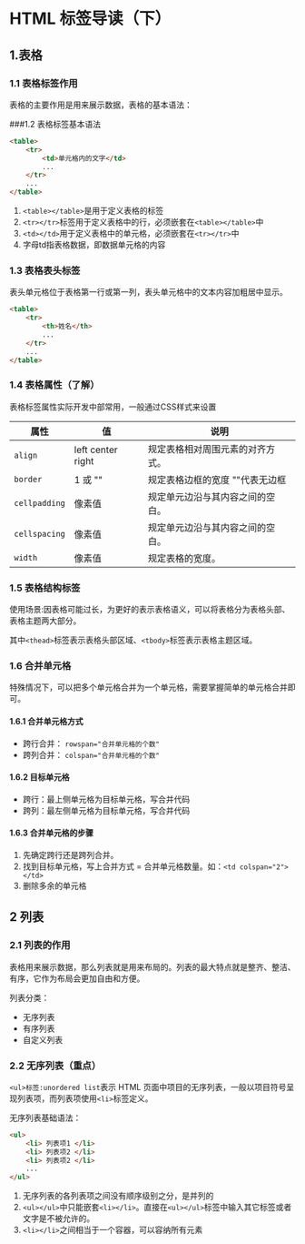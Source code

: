 # HTML 标签导读（下）

## 1.表格

### 1.1 表格标签作用

表格的主要作用是用来展示数据，表格的基本语法：

###1.2 表格标签基本语法

``` html
<table>
    <tr>
        <td>单元格内的文字</td>
        ...
    </tr>
    ...
</table>
```

1. `<table></table>`是用于定义表格的标签
2. `<tr></tr>`标签用于定义表格中的行，必须嵌套在`<table></table>`中
3. `<td></td>`用于定义表格中的单元格，必须嵌套在`<tr></tr>`中
4. 字母td指表格数据，即数据单元格的内容

### 1.3 表格表头标签

表头单元格位于表格第一行或第一列，表头单元格中的文本内容加粗居中显示。

``` html
<table>
    <tr>
        <th>姓名</th>
        ...
    </tr>
    ...
</table>
```

### 1.4 表格属性（了解）

表格标签属性实际开发中部常用，一般通过CSS样式来设置

属性 | 值 | 说明
--------- | ------------- | -------------
`align` | left center right| 规定表格相对周围元素的对齐方式。
`border` | 1 或 "" | 规定表格边框的宽度 ""代表无边框
`cellpadding` |像素值 | 规定单元边沿与其内容之间的空白。
`cellspacing` |像素值 | 规定单元边沿与其内容之间的空白。
`width` |像素值 | 规定表格的宽度。


### 1.5 表格结构标签

使用场景:因表格可能过长，为更好的表示表格语义，可以将表格分为表格头部、表格主题两大部分。

其中`<thead>`标签表示表格头部区域、`<tbody>`标签表示表格主题区域。


### 1.6 合并单元格

特殊情况下，可以把多个单元格合并为一个单元格，需要掌握简单的单元格合并即可。

#### 1.6.1 合并单元格方式

- 跨行合并： `rowspan="合并单元格的个数"`
- 跨列合并： `colspan="合并单元格的个数"`


#### 1.6.2 目标单元格
- 跨行：最上侧单元格为目标单元格，写合并代码
- 跨列：最左侧单元格为目标单元格，写合并代码

#### 1.6.3 合并单元格的步骤

1. 先确定跨行还是跨列合并。
2. 找到目标单元格，写上合并方式 = 合并单元格数量。如：`<td colspan="2"> </td>`
3. 删除多余的单元格

## 2 列表


### 2.1 列表的作用

表格用来展示数据，那么列表就是用来布局的。列表的最大特点就是整齐、整洁、有序，它作为布局会更加自由和方便。

列表分类：
 - 无序列表
 - 有序列表
 - 自定义列表

### 2.2 无序列表（重点）

`<ul>标签:unordered list`表示 HTML 页面中项目的无序列表，一般以项目符号呈现列表项，而列表项使用`<li>`标签定义。

无序列表基础语法：

``` html
<ul>
    <li> 列表项1 </li>
    <li> 列表项2 </li>
    <li> 列表项2 </li>
    ...
</ul>
```

1. 无序列表的各列表项之间没有顺序级别之分，是并列的
2. `<ul></ul>`中只能嵌套`<li></li>`。直接在`<ul></ul>`标签中输入其它标签或者文字是不被允许的。
3. `<li></li>`之间相当于一个容器，可以容纳所有元素